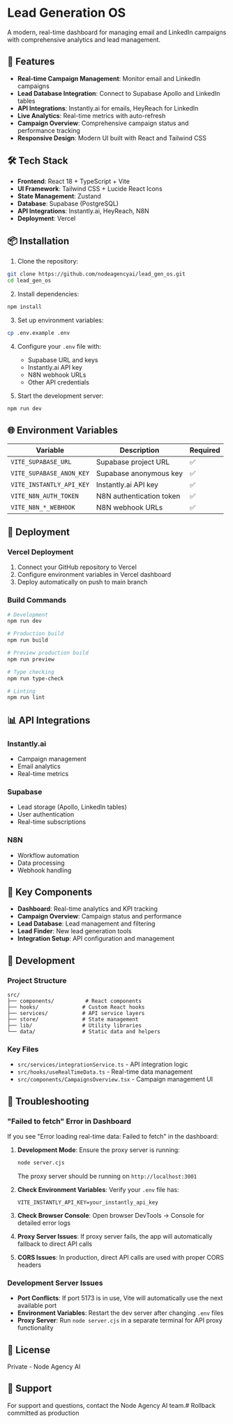 # Lead Generation OS

A modern, real-time dashboard for managing email and LinkedIn campaigns with comprehensive analytics and lead management.

## 🚀 Features

- **Real-time Campaign Management**: Monitor email and LinkedIn campaigns
- **Lead Database Integration**: Connect to Supabase Apollo and LinkedIn tables
- **API Integrations**: Instantly.ai for emails, HeyReach for LinkedIn
- **Live Analytics**: Real-time metrics with auto-refresh
- **Campaign Overview**: Comprehensive campaign status and performance tracking
- **Responsive Design**: Modern UI built with React and Tailwind CSS

## 🛠️ Tech Stack

- **Frontend**: React 18 + TypeScript + Vite
- **UI Framework**: Tailwind CSS + Lucide React Icons
- **State Management**: Zustand
- **Database**: Supabase (PostgreSQL)
- **API Integrations**: Instantly.ai, HeyReach, N8N
- **Deployment**: Vercel

## 📦 Installation

1. Clone the repository:
```bash
git clone https://github.com/nodeagencyai/lead_gen_os.git
cd lead_gen_os
```

2. Install dependencies:
```bash
npm install
```

3. Set up environment variables:
```bash
cp .env.example .env
```

4. Configure your `.env` file with:
   - Supabase URL and keys
   - Instantly.ai API key
   - N8N webhook URLs
   - Other API credentials

5. Start the development server:
```bash
npm run dev
```

## 🌐 Environment Variables

| Variable | Description | Required |
|----------|-------------|----------|
| `VITE_SUPABASE_URL` | Supabase project URL | ✅ |
| `VITE_SUPABASE_ANON_KEY` | Supabase anonymous key | ✅ |
| `VITE_INSTANTLY_API_KEY` | Instantly.ai API key | ✅ |
| `VITE_N8N_AUTH_TOKEN` | N8N authentication token | ✅ |
| `VITE_N8N_*_WEBHOOK` | N8N webhook URLs | ✅ |

## 🚀 Deployment

### Vercel Deployment

1. Connect your GitHub repository to Vercel
2. Configure environment variables in Vercel dashboard
3. Deploy automatically on push to main branch

### Build Commands

```bash
# Development
npm run dev

# Production build
npm run build

# Preview production build
npm run preview

# Type checking
npm run type-check

# Linting
npm run lint
```

## 📊 API Integrations

### Instantly.ai
- Campaign management
- Email analytics
- Real-time metrics

### Supabase
- Lead storage (Apollo, LinkedIn tables)
- User authentication
- Real-time subscriptions

### N8N
- Workflow automation
- Data processing
- Webhook handling

## 🎯 Key Components

- **Dashboard**: Real-time analytics and KPI tracking
- **Campaign Overview**: Campaign status and performance
- **Lead Database**: Lead management and filtering
- **Lead Finder**: New lead generation tools
- **Integration Setup**: API configuration and management

## 🔧 Development

### Project Structure
```
src/
├── components/          # React components
├── hooks/              # Custom React hooks
├── services/           # API service layers
├── store/              # State management
├── lib/                # Utility libraries
└── data/               # Static data and helpers
```

### Key Files
- `src/services/integrationService.ts` - API integration logic
- `src/hooks/useRealTimeData.ts` - Real-time data management
- `src/components/CampaignsOverview.tsx` - Campaign management UI

## 🔧 Troubleshooting

### "Failed to fetch" Error in Dashboard

If you see "Error loading real-time data: Failed to fetch" in the dashboard:

1. **Development Mode**: Ensure the proxy server is running:
   ```bash
   node server.cjs
   ```
   The proxy server should be running on `http://localhost:3001`

2. **Check Environment Variables**: Verify your `.env` file has:
   ```
   VITE_INSTANTLY_API_KEY=your_instantly_api_key
   ```

3. **Check Browser Console**: Open browser DevTools → Console for detailed error logs

4. **Proxy Server Issues**: If proxy server fails, the app will automatically fallback to direct API calls

5. **CORS Issues**: In production, direct API calls are used with proper CORS headers

### Development Server Issues

- **Port Conflicts**: If port 5173 is in use, Vite will automatically use the next available port
- **Environment Variables**: Restart the dev server after changing `.env` files
- **Proxy Server**: Run `node server.cjs` in a separate terminal for API proxy functionality

## 📝 License

Private - Node Agency AI

## 🤝 Support

For support and questions, contact the Node Agency AI team.# Rollback committed as production
